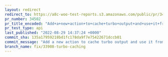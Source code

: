 ```yaml
---
layout: redirect
redirect_to: https://a8c-woo-test-reports.s3.amazonaws.com/public/pr/34502/api/index.html
pr_number: 34502
pr_title_encoded: "Add+a+new+action+to+cache+turbo+output+and+use+it+from+existing+workflows"
pr_test_type: api
last_published: "2022-08-29 14:37:24 +0000"
commit_sha: 135a17959218bd1fc178da9f7e75422671dccb01
commit_message: "Add a new action to cache turbo output and use it from existing workf…"
branch_name: fix/33908-turbo-caching
---
```

